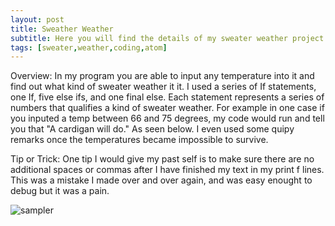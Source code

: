 ```yaml
---
layout: post
title: Sweather Weather 
subtitle: Here you will find the details of my sweater weather project.
tags: [sweater,weather,coding,atom]
---
```


Overview:
In my program you are able to input any temperature into it and find out what kind of sweater weather it it. I used a series of If statements, one If, five else ifs, and one final else. Each statement represents a series of numbers that qualifies a kind of sweater weather. For example in one case if you inputed a temp between 66 and 75 degrees, my code would run and tell you that "A cardigan will do." As seen below. I even used some quipy remarks once the temperatures became impossible to survive. 

Tip or Trick:
One tip I would give my past self is to make sure there are no additional spaces or commas after I have finished my text in my print f lines. This was a mistake I made over and over again, and was easy enought to debug but it was a pain.  

![sampler](https://luciasher.github.io/img/Sweaterweatheroutput.png)

